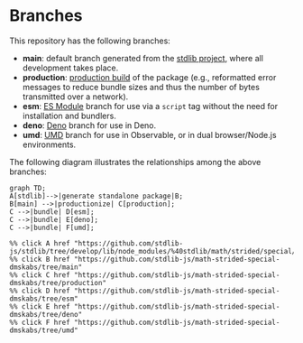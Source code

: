 <!--

@license Apache-2.0

Copyright (c) 2022 The Stdlib Authors.

Licensed under the Apache License, Version 2.0 (the "License");
you may not use this file except in compliance with the License.
You may obtain a copy of the License at

    http://www.apache.org/licenses/LICENSE-2.0

Unless required by applicable law or agreed to in writing, software
distributed under the License is distributed on an "AS IS" BASIS,
WITHOUT WARRANTIES OR CONDITIONS OF ANY KIND, either express or implied.
See the License for the specific language governing permissions and
limitations under the License.

-->

# Branches

This repository has the following branches:

-   **main**: default branch generated from the [stdlib project][stdlib-url], where all development takes place.
-   **production**: [production build][production-url] of the package (e.g., reformatted error messages to reduce bundle sizes and thus the number of bytes transmitted over a network).
-   **esm**: [ES Module][esm-url] branch for use via a `script` tag without the need for installation and bundlers.
-   **deno**: [Deno][deno-url] branch for use in Deno.
-   **umd**: [UMD][umd-url] branch for use in Observable, or in dual browser/Node.js environments.

The following diagram illustrates the relationships among the above branches:

```mermaid
graph TD;
A[stdlib]-->|generate standalone package|B;
B[main] -->|productionize| C[production];
C -->|bundle| D[esm];
C -->|bundle| E[deno];
C -->|bundle| F[umd];

%% click A href "https://github.com/stdlib-js/stdlib/tree/develop/lib/node_modules/%40stdlib/math/strided/special/dmskabs"
%% click B href "https://github.com/stdlib-js/math-strided-special-dmskabs/tree/main"
%% click C href "https://github.com/stdlib-js/math-strided-special-dmskabs/tree/production"
%% click D href "https://github.com/stdlib-js/math-strided-special-dmskabs/tree/esm"
%% click E href "https://github.com/stdlib-js/math-strided-special-dmskabs/tree/deno"
%% click F href "https://github.com/stdlib-js/math-strided-special-dmskabs/tree/umd"
```

[stdlib-url]: https://github.com/stdlib-js/stdlib/tree/develop/lib/node_modules/%40stdlib/math/strided/special/dmskabs
[production-url]: https://github.com/stdlib-js/math-strided-special-dmskabs/tree/production
[deno-url]: https://github.com/stdlib-js/math-strided-special-dmskabs/tree/deno
[umd-url]: https://github.com/stdlib-js/math-strided-special-dmskabs/tree/umd
[esm-url]: https://github.com/stdlib-js/math-strided-special-dmskabs/tree/esm